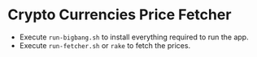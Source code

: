 # Crypto Currencies Price Fetcher

- Execute `run-bigbang.sh` to install everything required to run the app.
- Execute `run-fetcher.sh` or `rake` to fetch the prices.
